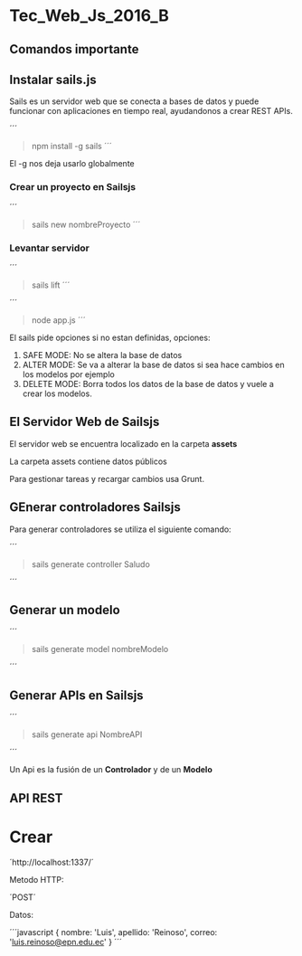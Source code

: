 # Tec_Web_Js_2016_B

## Comandos importante

## Instalar sails.js

Sails es un servidor web que se conecta a bases de datos y puede funcionar con aplicaciones en tiempo real, ayudandonos a crear REST APIs.

´´´
> npm install -g sails
´´´

El -g nos deja usarlo globalmente

### Crear un proyecto en Sailsjs

´´´
> sails new nombreProyecto
´´´

### Levantar servidor

´´´
> sails lift
´´´

´´´
> node app.js
´´´

El sails pide opciones si no estan definidas, opciones:
1. SAFE MODE: No se altera la base de datos
2. ALTER MODE: Se va a alterar la base de datos si sea hace cambios en los modelos por ejemplo
3. DELETE MODE: Borra todos los datos de la base de datos y vuele a crear los modelos.

## El Servidor Web de Sailsjs

El servidor web se encuentra localizado en la carpeta **assets**

La carpeta assets contiene datos públicos

Para gestionar tareas y recargar cambios usa Grunt.

## GEnerar controladores Sailsjs

Para generar controladores se utiliza el siguiente comando:

´´´
> sails generate controller Saludo

´´´

## Generar un modelo
´´´
> sails generate model nombreModelo

´´´

## Generar APIs en Sailsjs
´´´
> sails generate api NombreAPI

´´´

Un Api es la fusión de un **Controlador** y de un **Modelo**

## API REST

# Crear

´http://localhost:1337/´

Metodo HTTP:

´POST´

Datos:

´´´javascript
{
    nombre: 'Luis',
    apellido: 'Reinoso',
    correo: 'luis.reinoso@epn.edu.ec'
}
´´´








